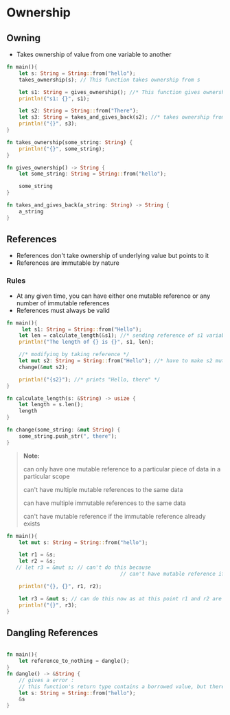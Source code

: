 # Ownership

## Owning

- Takes ownership of value from one variable to another

```rust
fn main(){
    let s: String = String::from("hello");
    takes_ownership(s); // This function takes ownership from s

    let s1: String = gives_ownership(); //* This function gives ownership to s1 variable*/
    println!("s1: {}", s1);

    let s2: String = String::from("There");
    let s3: String = takes_and_gives_back(s2); //* takes ownership from s2 and gives to s3 */
    println!("{}", s3);
}

fn takes_ownership(some_string: String) {
    println!("{}", some_string);
}

fn gives_ownership() -> String {
    let some_string: String = String::from("hello");

    some_string
}

fn takes_and_gives_back(a_string: String) -> String {
    a_string
}

```

## References

- References don't take ownership of underlying value but points to it
- References are immutable by nature

### Rules

- At any given time, you can have either one mutable reference or any number of immutable references
- References must always be valid

```rust
fn main(){
     let s1: String = String::from("Hello");
    let len = calculate_length(&s1); //* sending reference of s1 variable to function */
    println!("The length of {} is {}", s1, len);

    //* modifying by taking reference */
    let mut s2: String = String::from("Hello"); //* have to make s2 mutable to modiry by reference */
    change(&mut s2);

    println!("{s2}"); //* prints "Hello, there" */
}

fn calculate_length(s: &String) -> usize {
    let length = s.len();
    length
}

fn change(some_string: &mut String) {
    some_string.push_str(", there");
}

```

> **Note:**
>
> can only have one mutable reference to a particular piece of data in a particular scope
>
> can't have multiple mutable references to the same data
>
> can have multiple immutable references to the same data
>
> can't have mutable reference if the immutable reference already exists

```rust
fn main(){
    let mut s: String = String::from("hello");

    let r1 = &s;
    let r2 = &s;
   // let r3 = &mut s; // can't do this because
                                     // can't have mutable reference if the immutable reference already exists

    println!("{}, {}", r1, r2);

    let r3 = &mut s; // can do this now as at this point r1 and r2 are out of scope
    println!("{}", r3);
}
```

## Dangling References

```rust

fn main(){
    let reference_to_nothing = dangle();
}
fn dangle() -> &String {
    // gives a error :
    // this function's return type contains a borrowed value, but there is no value for it to be borrowed from
    let s: String = String::from("hello");
    &s
}
```
